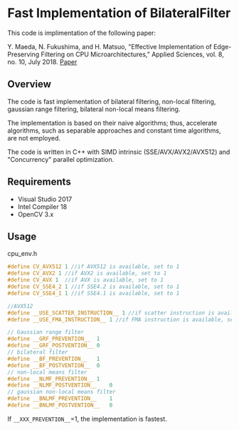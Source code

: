 # Fast Implementation of BilateralFilter
This code is implimentation of the following paper:

Y. Maeda, N. Fukushima, and H. Matsuo, "Effective Implementation of Edge-Preserving Filtering on CPU Microarchitectures," Applied Sciences, vol. 8, no. 10, July 2018. 
[Paper](https://www.mdpi.com/2076-3417/8/10/1985)

## Overview
The code is fast implementation of bilateral filtering, non-local filtering, gaussian range filtering, bilateral non-local means filtering.

The implementation is based on their naive algorithms; thus, accelerate algorithms, such as separable approaches and constant time algorithms, are not employed.


The code is written in C++ with SIMD intrinsic (SSE/AVX/AVX2/AVX512) and "Concurrency" parallel optimization.

## Requirements
* Visual Studio 2017
* Intel Compiler 18
* OpenCV 3.x

## Usage
cpu_env.h
```cpp
#define CV_AVX512 1 //if AVX512 is available, set to 1
#define CV_AVX2 1 //if AVX2 is available, set to 1
#define CV_AVX 1  //if AVX is available, set to 1
#define CV_SSE4_2 1 //if SSE4.2 is available, set to 1
#define CV_SSE4_1 1 //if SSE4.1 is available, set to 1

//AVX512
#define __USE_SCATTER_INSTRUCTION__ 1 //if scatter instruction is available, set to 1
#define __USE_FMA_INSTRUCTION__ 1 //if FMA instruction is available, set to 1

// Gaussian range filter
#define __GRF_PREVENTION__	1
#define __GRF_POSTVENTION__	0
// bilateral filter
#define __BF_PREVENTION__	1
#define __BF_POSTVENTION__	0
// non-local means filter
#define __NLMF_PREVENTION__	1
#define __NLMF_POSTVENTION__	0
// gaussian non-local means filter
#define __BNLMF_PREVENTION__	1
#define __BNLMF_POSTVENTION__	0
```

If `__XXX_PREVENTION__`=1, the implementation is fastest.
